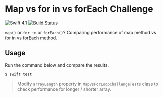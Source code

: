 # Map vs for in vs forEach Challenge

![Swift 4.1](https://img.shields.io/badge/Swift-4.1-orange.svg)
[![Build Status](https://travis-ci.org/albinekcom/MapVsForLoopChallenge.svg?branch=master)](https://travis-ci.org/albinekcom/MapVsForLoopChallenge)

`map()` or `for in` or `forEach()`? Comparing performance of map method vs for in vs forEach method.


## Usage

Run the command below and compare the results.

```bash
$ swift test
```

> Modify `arrayLength` property in `MapVsForLoopChallengeTests` class to check performance for longer / shorter array.

